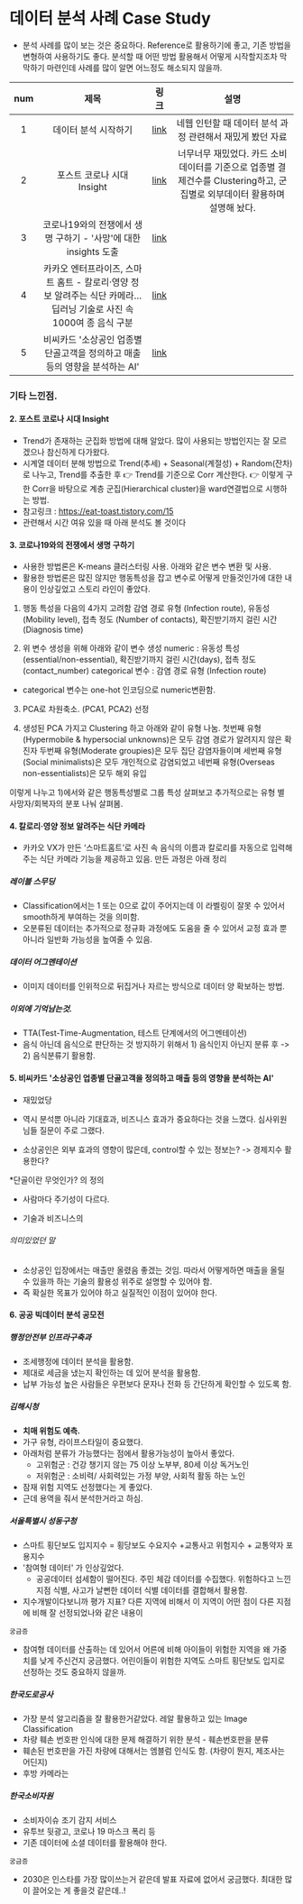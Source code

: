# 데이터 분석 사례 Case Study 
- 분석 사례를 많이 보는 것은 중요하다. Reference로 활용하기에 좋고, 기존 방법을 변형하여 사용하기도 좋다. 분석할 때 어떤 방법 활용해서 어떻게 시작할지조차 막막하기 마련인데 사례를 많이 알면 어느정도 해소되지 않을까.

|num|제목|링크|설명|
|:---:|:---:|:---:|:---:| 
|1|데이터 분석 시작하기 |[link](https://www.slideshare.net/leoyang991/ss-90038927)|네웹 인턴할 때 데이터 분석 과정 관련해서 재밌게 봤던 자료|
|2|포스트 코로나 시대 Insight|[link](https://dacon.io/competitions/official/235618/codeshare/1448)|너무너무 재밌었다. 카드 소비 데이터를 기준으로 업종별 결제건수를 Clustering하고, 군집별로 외부데이터 활용하며 설명해 놨다. |
|3|코로나19와의 전쟁에서 생명 구하기 - '사망'에 대한 insights 도출|[link](https://dacon.io/codeshare/949)||
|4|카카오 엔터프라이즈, 스마트 홈트 - 칼로리·영양 정보 알려주는 식단 카메라… 딥러닝 기술로 사진 속 1000여 종 음식 구분|[link](https://magazine.hankyung.com/business/article/2020110301301000471)||
|5|비씨카드 '소상공인 업종별 단골고객을 정의하고 매출 등의 영향을 분석하는 AI' |[link](https://www.youtube.com/watch?v=WvvKBmTsPTY)||


### 기타 느낀점.
#### 2. 포스트 코로나 시대 Insight  
- Trend가 존재하는 군집화 방법에 대해 알았다. 많이 사용되는 방법인지는 잘 모르겠으나 참신하게 다가왔다.
- 시계열 데이터 분해 방법으로 Trend(추세) + Seasonal(계절성) + Random(잔차) 로 나누고, Trend를 추출한 후 :point_right: Trend를 기준으로 Corr 계산한다.  :point_right: 이렇게 구한 Corr을 바탕으로  계층 군집(Hierarchical cluster)을 ward연결법으로 시행하는 방법.
- 참고링크 : https://eat-toast.tistory.com/15
- 관련해서 시간 여유 있을 때 아래 분석도 볼 것이다


#### 3. 코로나19와의 전쟁에서 생명 구하기
- 사용한 방법론은 K-means 클러스터링 사용. 아래와 같은 변수 변환 및 사용. 
- 활용한 방법론은 많진 않지만 행동특성을 잡고 변수로 어떻게 만들것인가에 대한 내용이 인상깊었고 스토리 라인이 좋았다.

1) 행동 특성을 다음의 4가지 고려함
감염 경로 유형 (Infection route), 유동성 (Mobility level), 접촉 정도 (Number of contacts), 확진받기까지 걸린 시간 (Diagnosis time)

2) 위 변수 생성을 위해 아래와 같이 변수 생성
numeric : 유동성 특성(essential/non-essential), 확진받기까지 걸린 시간(days), 접촉 정도(contact_number)
categorical 변수 : 감염 경로 유형 (Infection route) 
- categorical 변수는 one-hot 인코딩으로 numeric변환함.

3) PCA로 차원축소. (PCA1, PCA2) 선정

4) 생성된 PCA 가지고 Clustering 하고 아래와 같이 유형 나눔.
첫번째 유형(Hypermobile & hypersocial unknowns)은 모두 감염 경로가 알려지지 않은 확진자
두번째 유형(Moderate groupies)은 모두 집단 감염자들이며
세번째 유형(Social minimalists)은 모두 개인적으로 감염되었고
네번째 유형(Overseas non-essentialists)은 모두 해외 유입

이렇게 나누고 1)에서와 같은 행동특성별로 그룹 특성 살펴보고 추가적으로는 유형 별 사망자/회복자의 분포 나눠 살펴봄. 


#### 4. 칼로리·영양 정보 알려주는 식단 카메라 
- 카카오 VX가 만든 ‘스마트홈트’로 사진 속 음식의 이름과 칼로리를 자동으로 입력해 주는 식단 카메라 기능을 제공하고 있음. 만든 과정은 아래 정리
##### 레이블 스무딩
- Classification에서는 1 또는 0으로 값이 주어지는데 이 라벨링이 잘못 수 있어서 smooth하게 부여하는 것을 의미함. 
- 오분류된 데이터는 추가적으로 정규화 과정에도 도움을 줄 수 있어서 교정 효과 뿐 아니라 일반화 가능성을 높여줄 수 있음. 

##### 데이터 어그멘테이션
- 이미지 데이터를 인위적으로 뒤집거나 자르는 방식으로 데이터 양 확보하는 방법.

##### 이외에 기억남는것.
- TTA(Test-Time-Augmentation, 테스트 단계에서의 어그멘테이션)
- 음식 아닌데 음식으로 판단하는 것 방지하기 위해서 1) 음식인지 아닌지 분류 후 -> 2) 음식분류기 활용함.

#### 5. 비씨카드 '소상공인 업종별 단골고객을 정의하고 매출 등의 영향을 분석하는 AI'
- 재밌었당
- 역시 분석뿐 아니라 기대효과, 비즈니스 효과가 중요하다는 것을 느꼈다. 심사위원님들 질문이 주로 그랬다. 

- 소상공인은 외부 효과의 영향이 많은데, control할 수 있는 정보는?
-> 경제지수 활용한다? 

*단골이란 무엇인가? 의 정의
- 사람마다 주기성이 다르다. 

- 기술과 비즈니스의 

###### 의미있었던 말
- 소상공인 입장에서는 매출만 올렸음 좋겠는 것임. 따라서 어떻게하면 매출을 올릴 수 있을까 하는 기술의 활용성 위주로 설명할 수 있어야 함.
- 즉 확실한 목표가 있어야 하고 실질적인 이점이 있어야 한다.

#### 6. 공공 빅데이터 분석 공모전
##### 행정안전부 인프라구축과 
- 조세행정에 데이터 분석을 활용함.
- 제대로 세금을 냈는지 확인하는 데 있어 분석을 활용함. 
- 납부 가능성 높은 사람들은 우편보다 문자나 전화 등 간단하게 확인할 수 있도록 함.

##### 김해시청 
- **치매 위험도 예측.** 
- 가구 유형, 라이프스타일이 중요했다.
- 아래처럼 분류가 가능했다는 점에서 활용가능성이 높아서 좋았다.
    - 고위험군 : 건강 챙기지 않는 75 이상 노부부, 80세 이상 독거노인
    - 저위험군 : 소비력/ 사회력있는 가정 부양, 사회적 활동 하는 노인
- 잠재 위험 지역도 선정했다는 게 좋았다.
- 근데 용역을 줘서 분석한거라고 하심. 

##### 서울특별시 성동구청
- 스마트 횡단보도 입지지수 = 횡당보도 수요지수 +교통사고 위험지수 + 교통약자 포용지수
- '참여형 데이터' 가 인상깊었다.
  - 공공데이터 섬세함이 떨어진다. 주민 체감 데이터를 수집했다. 위험하다고 느낀 지점 식별, 사고가 날뻔한 데이터 식별 데이터를 결합해서 활용함.
- 지수개발이다보니까 평가 지표? 다른 지역에 비해서 이 지역이 어떤 점이 다른 지점에 비해 잘 선정되었나와 같은 내용이 

`궁금증`
- 참여형 데이터를 산출하는 데 있어서 어른에 비해 아이들이 위험한 지역을 왜 가중치를 낮게 주신건지 궁금했다. 어린이들이 위험한 지역도 스마트 횡단보도 입지로 선정하는 것도 중요하지 않을까. 

##### 한국도로공사 
- 가장 분석 알고리즘을 잘 활용한거같았다. 레알 활용하고 있는 Image Classification 
- 차량 훼손 번호판 인식에 대한 문제 해결하기 위한 분석 - 훼손번호판을 분류
- 훼손된 번호판을 가진 차량에 대해서는 엠블럼 인식도 함. (차량이 뭔지, 제조사는 어딘지) 
- 후방 카메라는 

##### 한국소비자원 
- 소비자이슈 조기 감지 서비스 
- 유투브 뒷광고, 코로나 19 마스크 폭리 등 
- 기존 데이터에 소셜 데이터를 활용해야 한다. 

`궁금증`
- 2030은 인스타를 가장 많이쓰는거 같은데 발표 자료에 없어서 궁금했다. 최대한 많이 끌어오는 게 좋을것 같은데..!

##### 






